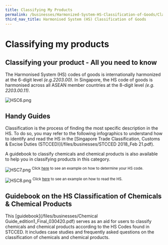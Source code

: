 ```yaml
---
title: Classifying My Products
permalink: /businesses/Harmonized-System-HS-Classification-of-Goods/Classifying-My-Products
third_nav_title: Harmonised System (HS) Classification of Goods
---
```


# Classifying my products

## Classifying your product - All you need to know

The Harmonised System (HS) codes of goods is internationally harmonized at the 6-digit level  _(e.g.2203.00)_. In Singapore, the HS code of goods is harmonised across all ASEAN member countries at the 8-digit level  _(e.g. 2203.00.11)_.

![HSC6.png](/images/HSC6.png)

## Handy Guides

Classification is the process of finding the most specific description in the HS. To do so, you may refer to the following infographics to understand how to identify and read the HS in the  [Singapore Trade Classification, Customs & Excise Duties (STCCED)](/files/businesses/STCCED 2018_Feb 21.pdf).

A guidebook to classify chemicals and chemical products is also available to help you in classifying products in this category.

![HSC7.png](/images/HSC7.png)
<sup>Click [here](/files/businesses/How-to-determine-HS-code.pdf) to see an example on how to determine your HS code.

![HSC8.png](/images/HSC8.png)
<sup>Click [here](/files/businesses/How-to-read-the-HS.pdf) to see an example on how to read the HS.

## Guidebook on the HS Classification of Chemicals & Chemical Products

This [guidebook](/files/businesses/Chemical Guide_edition1_Final_030420.pdf) serves as an aid for users to classify chemicals and chemical products according to the HS Codes found in STCCED. It includes case studies and frequently asked questions on the classification of chemicals and chemical products.
